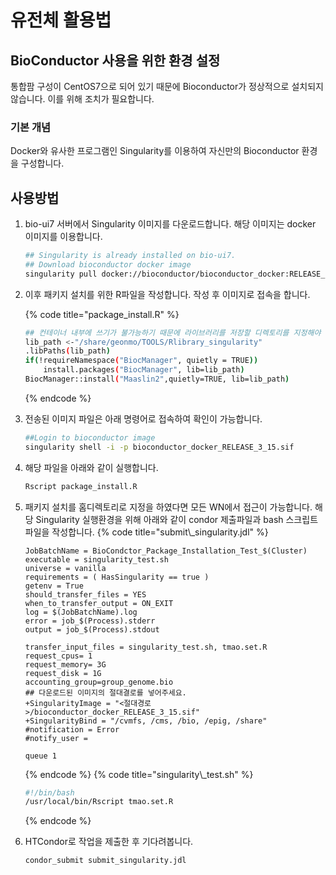 # 유전체 활용법

## BioConductor 사용을 위한 환경 설정

통합팜 구성이 CentOS7으로 되어 있기 때문에 Bioconductor가 정상적으로 설치되지 않습니다. 이를 위해 조치가 필요합니다.

### 기본 개념

Docker와 유사한 프로그램인 Singularity를 이용하여 자신만의 Bioconductor 환경을 구성합니다.

## 사용방법

1. bio-ui7 서버에서 Singularity 이미지를 다운로드합니다. 해당 이미지는 docker 이미지를 이용합니다.
   ```bash
   ## Singularity is already installed on bio-ui7.
   ## Download bioconductor docker image
   singularity pull docker://bioconductor/bioconductor_docker:RELEASE_3_15
   ```

2. 이후 패키지 설치를 위한 R파일을 작성합니다. 작성 후 이미지로 접속을 합니다.

   {% code title="package_install.R" %} 

   ```bash
   ## 컨테이너 내부에 쓰기가 불가능하기 때문에 라이브러리를 저장할 디렉토리를 지정해야 합니다.
   lib_path <-"/share/geonmo/TOOLS/Rlibrary_singularity"
   .libPaths(lib_path)
   if(!requireNamespace("BiocManager", quietly = TRUE))
       install.packages("BiocManager", lib=lib_path)
   BiocManager::install("Maaslin2",quietly=TRUE, lib=lib_path)
   ```

   {% endcode %}

3. 전송된 이미지 파일은 아래 명령어로 접속하여 확인이 가능합니다.
   ```bash
   ##Login to bioconductor image
   singularity shell -i -p bioconductor_docker_RELEASE_3_15.sif
   ```

4. 해당 파일을 아래와 같이 실행합니다.
   ```bash
   Rscript package_install.R
   ```

5. 패키지 설치를 홈디렉토리로 지정을 하였다면 모든 WN에서 접근이 가능합니다. 해당 Singularity 실행환경을 위해 아래와 같이 condor 제출파일과 bash 스크립트 파일을 작성합니다.
   {% code title="submit\\\_singularity.jdl" %}

   ```
   JobBatchName = BioCondctor_Package_Installation_Test_$(Cluster)
   executable = singularity_test.sh
   universe = vanilla
   requirements = ( HasSingularity == true )
   getenv = True
   should_transfer_files = YES
   when_to_transfer_output = ON_EXIT
   log = $(JobBatchName).log
   error = job_$(Process).stderr
   output = job_$(Process).stdout
   
   transfer_input_files = singularity_test.sh, tmao.set.R
   request_cpus= 1
   request_memory= 3G
   request_disk = 1G
   accounting_group=group_genome.bio
   ## 다운로드된 이미지의 절대결로를 넣어주세요.
   +SingularityImage = "<절대경로>/bioconductor_docker_RELEASE_3_15.sif"
   +SingularityBind = "/cvmfs, /cms, /bio, /epig, /share"
   #notification = Error
   #notify_user =
   
   queue 1
   
   ```

   {% endcode %}
   {% code title="singularity\\\_test.sh" %}

   ```bash
   #!/bin/bash
   /usr/local/bin/Rscript tmao.set.R
   ```

   {% endcode %}

6. HTCondor로 작업을 제출한 후 기다려봅니다.
   ```bash
   condor_submit submit_singularity.jdl
   ```

   


